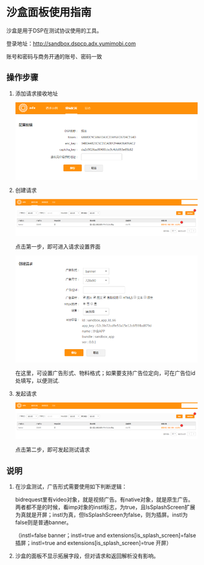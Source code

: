 # 沙盒面板使用指南

沙盒是用于DSP在测试协议使用的工具。

登录地址：http://sandbox.dspcp.adx.yumimobi.com

账号和密码与商务开通的账号、密码一致

## 操作步骤

1. 添加请求接收地址

    ![url setting](/img/url_seeting.png)

2. 创建请求

    ![steps of testing](/img/test_step.png)

    点击第一步，即可进入请求设置界面

    ![create request](/img/new_req.png)

    在这里，可设置广告形式、物料格式；如果要支持广告位定向，可在广告位id处填写，以便测试.

3. 发起请求

    ![step of testing](/img/test_step.png)

    点击第二步，即可发起测试请求

## 说明

1. 在沙盒测试，广告形式需要使用如下判断逻辑：

    bidrequest里有video对象，就是视频广告。有native对象，就是原生广告。两者都不是的时候，看imp对象的instl标志，为true，且IsSplashScreen扩展为真就是开屏；instl为真，但IsSplashScreen为false，则为插屏。instl为false则是普通banner。

    （instl=false banner；instl=true and extensions[is_splash_screen]=false 插屏；instl=true and extensions[is_splash_screen]=true 开屏）

2. 沙盒的面板不显示拓展字段，但对请求和返回解析没有影响。
